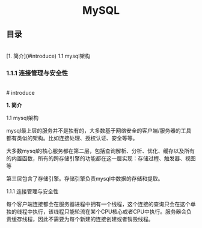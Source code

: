 <html>
    <body>
        <h1 align="center">MySQL</h1>
        <h2>目录</h2><br/>
        [1. 简介](#introduce)
        <span>1.1 mysql架构</span><br/>
        <h3>1.1.1 连接管理与安全性</h3><br/>
        # introduce
        <p id="introduce"><b>1. 简介</b></p>
        <p>1.1 mysql架构</p>
        <p>mysql最上层的服务并不是独有的，大多数基于网络安全的客户端/服务器的工具都有类似的架构。比如连接处理、授权认证、安全等等。</p>
        <p>大多数mysql的核心服务都在第二层，包括查询解析、分析、优化、缓存以及所有的内置函数，所有的跨存储引擎的功能都在这一层实现：存储过程、触发器、视图等</p>
        <p>第三层包含了存储引擎。存储引擎负责mysql中数据的存储和提取。</p>
        <p>1.1.1 连接管理与安全性</p>
        <p>每个客户端连接都会在服务器进程中拥有一个线程，这个连接的查询只会在这个单独的线程中执行，该线程只能轮流在某个CPU核心或者CPU中执行。服务器会负责缓存线程，因此不需要为每个新建的连接创建或者销毁线程。</p>
    </body>
</html>